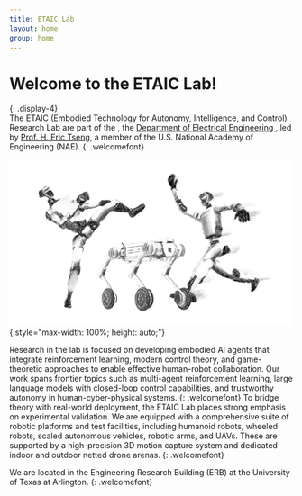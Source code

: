 ```yaml
---
title: ETAIC Lab
layout: home
group: home
---
```


# Welcome to the ETAIC Lab!
{: .display-4}
<br>
The ETAIC (Embodied Technology for Autonomy, Intelligence, and Control) Research Lab are part of the [](http://bts.ucsf.edu/), the [Department of Electrical Engineering
](https://www.uta.edu/academics/schools-colleges/engineering/academics/departments/electrical), led by [Prof. H. Eric Tseng](https://www.nae.edu/248787/Dr-Hongtei-E-Tseng), a member of the U.S. National Academy of Engineering (NAE).
{: .welcomefont}

![ETAIC lab logo](static/img/logo/jf_retreat_logo.svg){:style="max-width: 100%; height: auto;"}

Research in the lab is focused on developing embodied AI agents that integrate reinforcement learning, modern control theory, and game-theoretic approaches to enable effective human-robot collaboration. Our work spans frontier topics such as multi-agent reinforcement learning, large language models with closed-loop control capabilities, and trustworthy autonomy in human-cyber-physical systems.
{: .welcomefont}
To bridge theory with real-world deployment, the ETAIC Lab places strong emphasis on experimental validation. We are equipped with a comprehensive suite of robotic platforms and test facilities, including humanoid robots, wheeled robots, scaled autonomous vehicles, robotic arms, and UAVs. These are supported by a high-precision 3D motion capture system and dedicated indoor and outdoor netted drone arenas.
{: .welcomefont}

We are located in the Engineering Research Building (ERB) at the University of Texas at Arlington.
{: .welcomefont}
